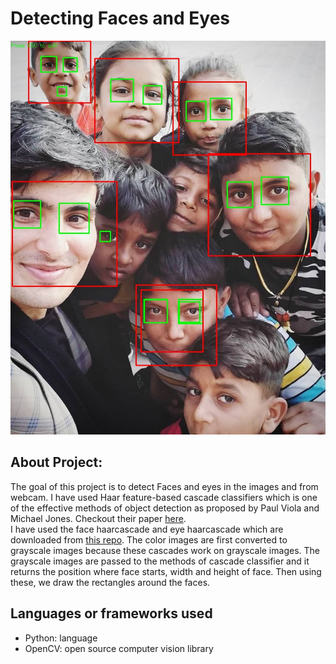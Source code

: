 <h1>Detecting Faces and Eyes</h1>
<p>
  <img src="https://github.com/SurajChinna/OpenCV-Face-and-Eye-Detection/blob/master/output/img1.jpg" />
</p>
<h2>About Project:</h2>
<p>
  The goal of this project is to detect Faces and eyes in the images and from webcam. I have used Haar feature-based cascade classifiers
  which is one of the effective methods of object detection as proposed by Paul Viola and Michael Jones. Checkout their paper 
  <a href="https://www.cs.cmu.edu/~efros/courses/LBMV07/Papers/viola-cvpr-01.pdf">here</a>.
  <br />
  I have used the face haarcascade and eye haarcascade which are downloaded from 
  <a href="https://github.com/opencv/opencv/tree/master/data/haarcascades">this repo</a>. The color images are first converted to 
  grayscale images because these cascades work on grayscale images. The grayscale images are passed to the methods of cascade 
  classifier and it returns the position where face starts, width and height of face. Then using these, we draw the rectangles 
  around the faces.
</p>

<h2>Languages or frameworks used</h2>
<p>
<ul>
  <li>Python: language</li>
 <li>OpenCV: open source computer vision library</li>
</ul>
</p>
